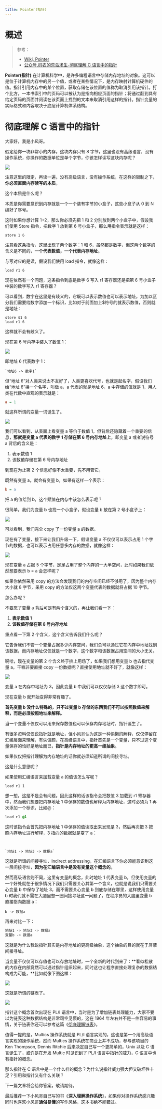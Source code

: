 ```yaml
---
title: Pointer(指针)
---
```


# 概述

> 参考：
> - [Wiki, Pointer](<https://en.wikipedia.org/wiki/Pointer_(computer_programming)>)
> - [公众号,码农的荒岛求生-彻底理解 C 语言中的指针](https://mp.weixin.qq.com/s/8QbRw7oxDaPjyjEDLPRYdw)

**Pointer(指针)** 在计算机科学中，是许多编程语言中存储内存地址的对象。这可以是位于计算机内存中的另一个值，或者在某些情况下，是内存映射计算机硬件的值。指针引用内存中的某个位置，获取存储在该位置的值称为取消引用该指针。打个比方，一本书索引中的页码可以被认为是指向相应页面的指针；将通过翻到具有给定页码的页面并阅读在该页面上找到的文本来取消引用这样的指针。指针变量的实际格式和内容取决于底层计算机体系结构。

# 彻底理解 C 语言中的指针

大家好，我是小风哥。

假定给你一块非常小的内存，这块内存只有 8 字节，这里也没有高级语言，没有操作系统，你操作的数据单位是单个字节，你该怎样读写这块内存呢？

![](https://notes-learning.oss-cn-beijing.aliyuncs.com/e7633768-1a36-49bc-a06b-f756beb54e62/640)

注意这里的限定，再读一遍，没有高级语言，没有操作系统，在这样的限制之下，**你必须直面内存读写的本质**。

这个本质是什么呢？

本质是你需要意识到内存就是一个一个装有字节的小盒子，这些小盒子从 0 到 N 编好了序号。

这时如果你想计算 1+2，那么你必须先把 1 和 2 分别放到两个小盒子中，假设我们使用 Store 指令，把数字 1 放到第 6 号小盒子，那么用指令表示就是这样：

```nginx
store 1 6
```

注意看这条指令，这里出现了两个数字：1 和 6，虽然都是数字，但这两个数字的含义是不同的，**一个代表数值，一个代表内存地址**。

与写对应的是读，假设我们使用 load 指令，就像这样：

```nginx
load r1 6
```

现在依然有一个问题，这条指令到底是数字 6 写入 r1 寄存器还是把第 6 号小盒子中装的数字写入 r1 寄存器？

可以看到，数字在这里是有歧义的，它既可以表示数值也可以表示地址，为加以区分我们需要给数字添加一个标识，比如对于前面加上$符号的就表示数值，否则就是地址：

```nginx
store $1 6
load r1 6
```

这样就不会有歧义了。

现在第 6 号内存中装入了数值 1：

![](https://notes-learning.oss-cn-beijing.aliyuncs.com/e7633768-1a36-49bc-a06b-f756beb54e62/640)

即地址 6 代表数字 1：

    `地址6 -> 数字1`

但“地址 6”对人类来说太不友好了，人类更喜欢代号，也就是起名字，假设我们给“地址 6”换一个名字，叫做 a，a 代表的就是地址 6，a 中存储的值就是 1，用人类在代数中直观的表示就是：

```ini
a = 1
```

就这样所谓的变量一词诞生了。

![](https://notes-learning.oss-cn-beijing.aliyuncs.com/e7633768-1a36-49bc-a06b-f756beb54e62/640)

我们可以看到，从表面上看变量 a 等价于数值 1，但背后还隐藏着一个重要的信息，**那就是变量 a 代表的数字 1 存储在第 6 号内存地址上**，即变量 a 或者说符号 a 背后的含义是：

1. 表示数值 1
2. 该数值存储在第 6 号内存地址

到现在为止第 2 个信息好像不太重要，先不用管它。

既然有变量 a，就会有变量 b，如果有这样一个表示：

```ini
b = a
```

把 a 的值给到 b，这个赋值在内存中该怎么表示呢？

很简单，我们为变量 b 也找一个小盒子，假设变量 b 放在第 2 号小盒子上：

![](https://notes-learning.oss-cn-beijing.aliyuncs.com/e7633768-1a36-49bc-a06b-f756beb54e62/640)

可以看到，我们完全 copy 了一份变量 a 的数据。

现在有了变量，接下来让我们升级一下，假设变量 a 不仅仅可以表示占用 1 个字节的数据，也可以表示占用任意多内存的数据，就像这样：

![](https://notes-learning.oss-cn-beijing.aliyuncs.com/e7633768-1a36-49bc-a06b-f756beb54e62/640)

现在变量 a 占据 5 个字节，足足占用了整个内存的一大半空间，此时如果我们依然想要表示 b = a 会怎样呢？

如果你依然采用 copy 的方法会发现我们的内存空间已经不够用了，因为整个内存大小就 8 字节，采用 copy 的方法仅这两个变量代表的数据就将占据 10 字节。

怎么办呢？

不要忘了变量 a 背后可是有两个含义的，再让我们看一下：

1. **表示数值 1**
2. **该数值存储在第 6 号内存地址**

重点看一下第 2 个含义，这个含义告诉我们什么呢？

它告诉我们不管一个变量占据多少内存空间，我们总可以通过它在内存中地址找到该数据，而内存地址仅仅就是一个数字，这个数字和该数据占用空间的大小无关。

啊哈，现在变量的第 2 个含义终于排上用场了，如果我们想用变量 b 也去指代变量 a，干嘛非要直接 copy 一份数据呢？直接使用地址就不好了，就像这样：

![](https://notes-learning.oss-cn-beijing.aliyuncs.com/e7633768-1a36-49bc-a06b-f756beb54e62/640)

变量 a 在内存中地址为 3，因此变量 b 中我们可以仅仅存储 3 这个数字即可。

现在变量 b 就开始变得非常有趣了。

**首先变量 b 没什么特殊的，只不过变量 b 存储的东西我们不可以按照数值来解释，而是必须按照地址来解释。**

当一个变量不仅仅可以用来保存数值也可以保存内存地址时，指针诞生了。

有很多资料仅仅说指针就是地址，但小风哥认为这是一种偷懒的解释，仅仅停留在汇编层面来理解，有失偏颇，在高级语言中，指针首先是一个变量，只不过这个变量保存的恰好是地址而已，**指针是内存地址的更高一级抽象**。

如果仅仅把指针理解为内存地址的话你就必须知道所谓的间接寻址。

这是什么意思呢？

如果使用汇编语言来加载变量 a 的值该怎么写呢？

```nginx
load r1 1
```

想一想，这是不是会有问题，因此这样的话该指令会把数值 3 加载到 r1 寄存器中，然而我们想要把内存地址 1 中保存的数值也解释为内存地址，这时必须为 1 再次添加一个标识，比如@：

```css
load r1 @1
```

这时该指令会首先把内存地址 1 中保存的值读取出来发现是 3，然后再次把 3 按照内存地址进行解释，3 指向的数据就是变了 a：

```


`地址1 -> 地址3 -> 数据a`
```

这就是所谓的间接寻址，Indirect addressing，在汇编语言下你必须能意识到这一层间接寻址，**因为在汇编语言中是没有变量这个概念的**。

然而高级语言则不同，这里有变量的概念，此时地址 1 代表变量 b，但使用变量的一个好处就在于很多情况下我们只需要关心其第一个含义，也就是说我们只需要关心变量 b 中保存了地址 3，而不需要关心变量 b 到底存储在哪里，这样使用变量 b 时我们就不需在大脑里想一圈间接寻址这一问题了，在程序员的大脑里变量 b 直接指向数据 a：

```nginx
b -> 数据a
```

再来对比一下：

```bash
地址1 -> 地址3 -> 数据a   
变量b -> 数据a
```

这就是为什么我说指针其实是内存地址的更高级抽象，这个抽象的目的就在于屏蔽间接寻址。

当变量不仅仅可以存值也可以存放地址时，一个全新的时代到来了：**看似松散的内存在内部竟然可以通过指针组织起来，同时这也让程序直接处理复杂的数据结构成为可能，**比如就像下图这样：

![](https://notes-learning.oss-cn-beijing.aliyuncs.com/e7633768-1a36-49bc-a06b-f756beb54e62/640)

这就是所谓的链表了。

![](https://notes-learning.oss-cn-beijing.aliyuncs.com/e7633768-1a36-49bc-a06b-f756beb54e62/640)

指针这个概念首次出现在 PL/I 语言中，当时是为了增加链表处理能力，大家不要以为链表这种数据结构是非常司空见惯的，这在 1964 年左右并不是一件容易的事情，关于链表你还可以参考这篇《[彻底理解链表](http://mp.weixin.qq.com/s?__biz=Mzg4OTYzODM4Mw==&mid=2247486325&idx=1&sn=c2c6e11468bac9aa50dcc7f172f02c6d&chksm=cfe997f5f89e1ee304f4ba251b90af1ccdee043c6cb12c9a1658ab0e74dd42a4bd88ef1d87c2&scene=21#wechat_redirect)》。

值得一提的是，Multics 操作系统就是 PL/I 语言实现的，这也是第一个用高级语言实现的操作系统，然而 Multics 操作系统在商业上并不成功，参与该项目的 Ken Thompson, Dennis Ritchie 后来决定自己写一个更简单的，Unix 以及 C 语言诞生了，或许是在开发 Multic 时见识到了 PL/I 语言中指针的威力，C 语言中也有指针的概念。

那么指针在 C 语言中是一个什么样的概念？为什么说指针威力强大但又破坏性十足？引用和指针又有什么关联？

下一篇文章将会给你答案，敬请期待。

最后推荐一下小风哥自己写的书《**深入理解操作系统**》，如果你对操作系统感兴趣同时也喜欢小风哥**通俗易懂**的写作风格，这本书绝不能错过。
